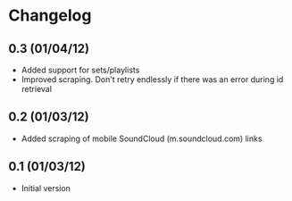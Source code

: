 Changelog
=========

0.3 (01/04/12)
--------------

* Added support for sets/playlists
* Improved scraping. Don't retry endlessly if there was an error during id retrieval

0.2 (01/03/12)
--------------

* Added scraping of mobile SoundCloud (m.soundcloud.com) links

0.1 (01/03/12)
--------------

* Initial version
